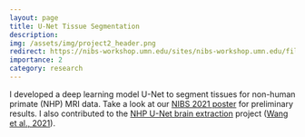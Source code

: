 ```yaml
---
layout: page
title: U-Net Tissue Segmentation
description: 
img: /assets/img/project2_header.png
redirect: https://nibs-workshop.umn.edu/sites/nibs-workshop.umn.edu/files/2021-06/Xinhui_Li.pdf
importance: 2
category: research
---
```


I developed a deep learning model U-Net to segment tissues for non-human primate (NHP) MRI data. Take a look at our [NIBS 2021 poster](../../assets/poster/NIBS21_XL.pdf) for preliminary results. I also contributed to the [NHP U-Net brain extraction](https://github.com/HumanBrainED/NHP-BrainExtraction) project ([Wang et al., 2021](https://www.sciencedirect.com/science/article/pii/S1053811921002780)).

<div class="row justify-content-sm-center">
    <div class="col-sm-6 mt-3 mt-md-0">
        <object data="../../assets/poster/NIBS21_XL.pdf" type="application/pdf" width="390px" height="560px">
        </object>
    </div>
    <div class="col-sm-6 mt-3 mt-md-0">
        <object data="../../assets/poster/OHBM21_XW.pdf" type="application/pdf" width="390px" height="560px">
        </object>
    </div>
</div>